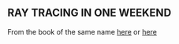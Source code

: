 ## RAY TRACING IN ONE WEEKEND
From the book of the same name [here](https://github.com/RayTracing/InOneWeekend) or [here](http://www.realtimerendering.com/raytracing/Ray%20Tracing%20in%20a%20Weekend.pdf)


